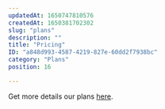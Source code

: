 ```yaml
---
updatedAt: 1650747810576
createdAt: 1650381702302
slug: "plans"
description: ""
title: "Pricing"
ID: "a848d993-4587-4219-827e-60dd2f7938bc"
category: "Plans"
position: 16

---
```

Get more details our plans [here](https://contentrain.io/pricing).